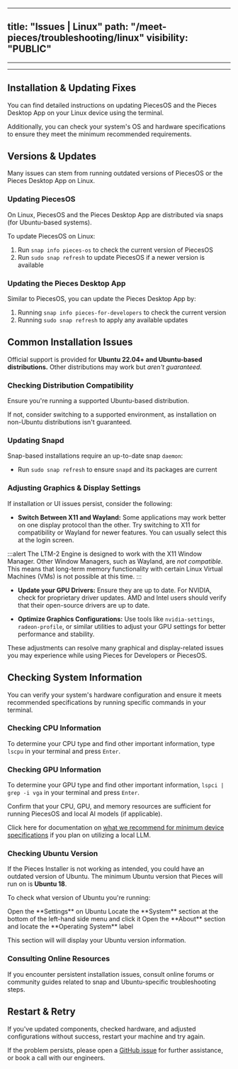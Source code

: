 
---
title: "Issues | Linux"
path: "/meet-pieces/troubleshooting/linux"
visibility: "PUBLIC"
---

---

<ExpandableImage src="https://storage.googleapis.com/hashnode_product_documentation_assets/meet_pieces_assets/meet_pieces/troubleshooting/linux/troubleshooting_linux.png" alt="Linux Troubleshooting" caption="Linux troubleshooting guide for Pieces" />

---

## Installation & Updating Fixes

You can find detailed instructions on updating PiecesOS and the Pieces Desktop App on your Linux device using the terminal.

Additionally, you can check your system's OS and hardware specifications to ensure they meet the minimum recommended requirements.

## Versions & Updates

Many issues can stem from running outdated versions of PiecesOS or the Pieces Desktop App on Linux.

### Updating PiecesOS

On Linux, PiecesOS and the Pieces Desktop App are distributed via snaps (for Ubuntu-based systems).

To update PiecesOS on Linux:

1. Run `snap info pieces-os` to check the current version of PiecesOS
2. Run `sudo snap refresh` to update PiecesOS if a newer version is available

<ExpandableImage src="https://storage.googleapis.com/hashnode_product_documentation_assets/meet_pieces_assets/meet_pieces/troubleshooting/linux/snap_refresh_POS.gif" alt="Updating PiecesOS via snap" caption="Terminal commands to update PiecesOS using snap" />

### Updating the Pieces Desktop App

Similar to PiecesOS, you can update the Pieces Desktop App by:

1. Running `snap info pieces-for-developers` to check the current version
2. Running `sudo snap refresh` to apply any available updates

<ExpandableImage src="https://storage.googleapis.com/hashnode_product_documentation_assets/meet_pieces_assets/meet_pieces/troubleshooting/linux/snap_refresh_PFD.gif" alt="Updating Pieces Desktop App via snap" caption="Terminal commands to update Pieces Desktop App using snap" />

## Common Installation Issues

Official support is provided for **Ubuntu 22.04+ and Ubuntu-based distributions.** Other distributions may work but *aren't guaranteed.*

### Checking Distribution Compatibility

Ensure you're running a supported Ubuntu-based distribution.

If not, consider switching to a supported environment, as installation on non-Ubuntu distributions isn't guaranteed.

### Updating Snapd

Snap-based installations require an up-to-date snap `daemon`:

- Run `sudo snap refresh` to ensure `snapd` and its packages are current

### Adjusting Graphics & Display Settings

If installation or UI issues persist, consider the following:

- **Switch Between X11 and Wayland:** Some applications may work better on one display protocol than the other. Try switching to X11 for compatibility or Wayland for newer features. You can usually select this at the login screen.

:::alert
The LTM-2 Engine is designed to work with the X11 Window Manager. Other Window Managers, such as Wayland, are *not compatible.* This means that long-term memory functionality with certain Linux Virtual Machines (VMs) is not possible at this time.
:::

- **Update your GPU Drivers:** Ensure they are up to date. For NVIDIA, check for proprietary driver updates. AMD and Intel users should verify that their open-source drivers are up to date.

- **Optimize Graphics Configurations:** Use tools like `nvidia-settings`, `radeon-profile`, or similar utilities to adjust your GPU settings for better performance and stability.

These adjustments can resolve many graphical and display-related issues you may experience while using Pieces for Developers or PiecesOS.

## Checking System Information

You can verify your system's hardware configuration and ensure it meets recommended specifications by running specific commands in your terminal.

### Checking CPU Information

To determine your CPU type and find other important information, type `lscpu` in your terminal and press `Enter`.

<ExpandableImage src="https://storage.googleapis.com/hashnode_product_documentation_assets/meet_pieces_assets/meet_pieces/troubleshooting/linux/lscpu_UBUNTU.png" alt="CPU Information via lscpu" caption="Terminal output showing CPU information using lscpu command" />

### Checking GPU Information

To determine your GPU type and find other important information, `lspci | grep -i vga` in your terminal and press `Enter`.

<ExpandableImage src="https://storage.googleapis.com/hashnode_product_documentation_assets/meet_pieces_assets/meet_pieces/troubleshooting/linux/lscpi_UBUNTU.png" alt="GPU Information via lspci" caption="Terminal output showing GPU information using lspci command" />

Confirm that your CPU, GPU, and memory resources are sufficient for running PiecesOS and local AI models (if applicable).

Click here for documentation on [what we recommend for minimum device specifications](https://docs.pieces.app/products/meet-pieces/troubleshooting/cross-platform#hardware-recommendations) if you plan on utilizing a local LLM.

### Checking Ubuntu Version

If the Pieces Installer is not working as intended, you could have an outdated version of Ubuntu. The minimum Ubuntu version that Pieces will run on is **Ubuntu 18**.

To check what version of Ubuntu you're running:

<Steps>
<Step title="Open Settings">
Open the **Settings** on Ubuntu
</Step>

<Step title="Navigate to System">
Locate the **System** section at the bottom of the left-hand side menu and click it
</Step>

<Step title="Check About Section">
Open the **About** section and locate the **Operating System** label
</Step>
</Steps>

This section will will display your Ubuntu version information.

<ExpandableImage src="https://storage.googleapis.com/hashnode_product_documentation_assets/meet_pieces_assets/meet_pieces/troubleshooting/linux/settings_about_system.gif" alt="Checking Ubuntu version in Settings" caption="Steps to check Ubuntu version through system settings" />

### Consulting Online Resources

If you encounter persistent installation issues, consult online forums or community guides related to snap and Ubuntu-specific troubleshooting steps.

## Restart & Retry

If you've updated components, checked hardware, and adjusted configurations without success, restart your machine and try again.

If the problem persists, please open a [GitHub issue](https://github.com/pieces-app/support/issues) for further assistance, or book a call with our engineers.
